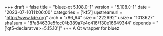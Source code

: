 +++
draft = false
title = "bluez-qt 5.108.0-1"
version = "5.108.0-1"
date = "2023-07-10T11:06:00"
categories = ['kf5']
upstreamurl = "http://www.kde.org"
arch = "x86_64"
size = "222692"
usize = "1013627"
sha1sum = "87a84630e5fcc04b389a7e4c4167f30e16649344"
depends = "['qt5-declarative>=5.15.10']"
+++
A Qt wrapper for bluez
